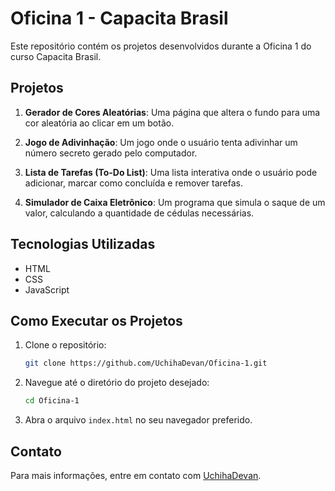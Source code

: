 # Oficina 1 - Capacita Brasil

Este repositório contém os projetos desenvolvidos durante a Oficina 1 do curso Capacita Brasil.

## Projetos

1. **Gerador de Cores Aleatórias**: Uma página que altera o fundo para uma cor aleatória ao clicar em um botão.

2. **Jogo de Adivinhação**: Um jogo onde o usuário tenta adivinhar um número secreto gerado pelo computador.

3. **Lista de Tarefas (To-Do List)**: Uma lista interativa onde o usuário pode adicionar, marcar como concluída e remover tarefas.

4. **Simulador de Caixa Eletrônico**: Um programa que simula o saque de um valor, calculando a quantidade de cédulas necessárias.

## Tecnologias Utilizadas

- HTML
- CSS
- JavaScript

## Como Executar os Projetos

1. Clone o repositório:

   ```bash
   git clone https://github.com/UchihaDevan/Oficina-1.git
   ```

2. Navegue até o diretório do projeto desejado:

   ```bash
   cd Oficina-1
   ```

3. Abra o arquivo `index.html` no seu navegador preferido.

## Contato

Para mais informações, entre em contato com [UchihaDevan](https://github.com/UchihaDevan). 
